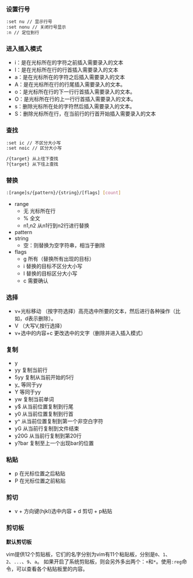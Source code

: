 ### 设置行号
```bash
:set nu // 显示行号
:set nonu // 关闭行号显示
:n // 定位到行
```

### 进入插入模式
- i：是在光标所在的字符之前插入需要录入的文本
- I：是在光标所在行的行首插入需要录入的文本
- a：是在光标所在的字符之后插入需要录入的文本
- A：是在光标所在行的行尾插入需要录入的文本。
- o：是光标所在行的下一行行首插入需要录入的文本。
- O：是光标所在行的上一行行首插入需要录入的文本。
- s：删除光标所在处的字符然后插入需要录入的文本。
- S：删除光标所在行，在当前行的行首开始插入需要录入的文本

### 查找
```bash
:set ic // 不区分大小写
:set noic // 区分大小写

/{target} 从上往下查找
?{target} 从下往上查找
```

### 替换
```bash
:[range]s/{pattern}/{string}/[flags] [count]
```
- range
	- 无 光标所在行
	- % 全文
	- n1,n2 从n1行到n2行进行替换
- pattern
- string
	- 空：则替换为空字符串，相当于删除
- flags
	- g 所有（替换所有出现的目标）
	- i 替换的目标不区分大小写
	- I 替换的目标区分大小写
	- c 需要确认


### 选择

- v+光标移动 （按字符选择）高亮选中所要的文本，然后进行各种操作（比如，d表示删除）。
- V （大写V,按行选择）
- v+选中的内容+c 更改选中的文字（删除并进入插入模式）

### 复制

- y 
- yy 复制当前行
- 5yy 复制从当前开始的5行
- y_ 等同于yy
- Y 等同于yy
- yw 复制当前单词
- y$ 从当前位置复制到行尾
- y0 从当前位置复制到行首
- y^ 从当前位置复制到第一个非空白字符
- yG 从当前行复制到文件结束
- y20G 从当前行复制到第20行
- y?bar 复制至上一个出现bar的位置

### 粘贴

- p 在光标位置之后粘贴
- P 在光标位置之前粘贴

### 剪切

- v + 方向键(hjkl)选中内容 + d 剪切 + p粘贴

### 剪切板

**默认剪切板**

vim提供12个剪贴板，它们的名字分别为vim有11个粘贴板，分别是`0`、`1`、`2`、`...`、`9`、`a`。 如果开启了系统剪贴板，则会另外多出两个：`+`和`*`。使用`:reg`命令，可以查看各个粘贴板里的内容。

